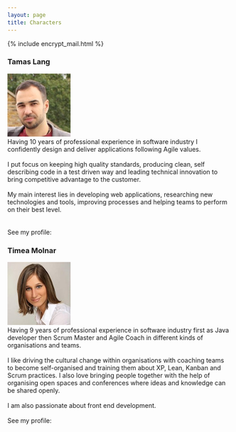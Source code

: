 ```yaml
---
layout: page
title: Characters
---
```

{% include encrypt_mail.html %}

<div class="profile">
  <h3 class="profileName">Tamas Lang</h3>
  <div class="profilePhoto">
    <img class="profilePic morph" src="/assets/contact/profileTL.jpg">
  </div>
  <div class="profileContact">
    <a href="https://uk.linkedin.com/in/tamaslang" class="hvr-buzz-out iconLinkedIn" target="_blank"></a>
    <a href="javascript:linkTo_UnCryptMailto('nbjmup;ubnbt/mbohAubmbohtpgu/psh');" class="hvr-buzz-out iconEmail" target="_blank"></a>
    <a href="https://twitter.com/TmsLng" class="hvr-buzz-out iconTwitter" target="_blank"></a>
    <a href="https://github.com/tamaslang" class="hvr-buzz-out iconGithub" target="_blank"></a>
  </div>

  <div class="message">
    Having 10 years of professional experience in software industry I confidently design and deliver applications following Agile values.
    <br/><br/>
    I put focus on keeping high quality standards, producing clean, self describing code in a test driven way and leading technical innovation to bring competitive advantage to the customer.
    <br/><br/>
    My main interest lies in developing web applications, researching new technologies and tools, improving processes and helping teams to perform on their best level.
    <br/><br/><br/>
    See my profile: <a href="https://docs.google.com/document/d/1YaOK6VF033W8RBDzOqHG6d4rkIxrNfkVJuPRRS32N8Q/edit?usp=sharing" class="hvr-buzz-out iconCv" target="_blank"></a>
  </div>
</div>

<div class="profile">
  <h3 class="profileName">Timea Molnar</h3>
  <div class="profilePhoto">
    <img class="profilePic morph" src="/assets/contact/profileTM.jpg">
  </div>
  <div class="profileContact">
    <a href="https://uk.linkedin.com/in/timeamolnar3" class="hvr-buzz-out iconLinkedIn" target="_blank"></a>
    <a href="javascript:linkTo_UnCryptMailto('nbjmup;ujnfb/npmobsAubmbohtpgu/psh');" class="hvr-buzz-out iconEmail" target="_blank"></a>
    <a href="https://twitter.com/montymea" class="hvr-buzz-out iconTwitter" target="_blank"></a>
    <a href="https://github.com/timeamolnar" class="hvr-buzz-out iconGithub" target="_blank"></a>
  </div>

  <div class="message">
     Having 9 years of professional experience in software industry first as Java developer then Scrum Master and Agile Coach in different kinds of organisations and teams.
     <br/><br/>I like driving the cultural change within organisations with coaching teams to become self-organised and training them about XP, Lean, Kanban and Scrum practices. I also love bringing people together with the help of organising open spaces and conferences where ideas and knowledge can be shared openly.
     <br/><br/>I am also passionate about front end development.
     <br/><br/>See my profile: <a href="https://docs.google.com/document/d/1fhewPxxBsEI1apRaaTnLIzqzj6MJ7rzpyqHFEqJ8T0g/pub" class="hvr-buzz-out iconCv" target="_blank"></a>
  </div>
</div>



